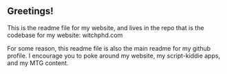 ## Greetings!

This is the readme file for my website, and lives in the repo that is the codebase for my website: witchphd.com

For some reason, this readme file is also the main readme for my github profile. I encourage you to poke around my website, my script-kiddie apps, and my MTG content.

